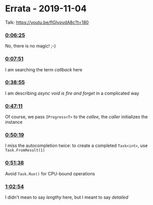 # Errata - 2019-11-04

Talk: https://youtu.be/flGlypydA8c?t=180

### [0:06:25](https://youtu.be/flGlypydA8c?t=385)
No, there is no magic! ;-)

### [0:07:51](https://youtu.be/flGlypydA8c?t=471)
I am searching the term _callback_ here

### [0:38:55](https://youtu.be/flGlypydA8c?t=2335)
I am describing _async void is fire and forget_ in a complicated way

### [0:47:11](https://youtu.be/flGlypydA8c?t=2831)
Of course, we pass `IProgress<T>` to the _callee_, the _caller_ initializes the instance

### [0:50:19](https://youtu.be/flGlypydA8c?t=3019)
I miss the autocompletion twice: to create a completed `Task<int>`, use `Task.FromResult(1)`

### [0:51:38](https://youtu.be/flGlypydA8c?t=3098)
Avoid `Task.Run()` for CPU-bound operations

### [1:02:54](https://youtu.be/flGlypydA8c?t=3774)
I didn't mean to say _lengthy_ here, but I meant to say _detailed_

